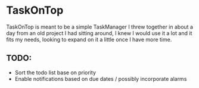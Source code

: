 # TaskOnTop

TaskOnTop is meant to be a simple TaskManager I threw together in about a day from an old project I had sitting around, I knew I would use it a lot and it fits my needs, looking to expand on it a little once I have more time.

## TODO: 
- Sort the todo list base on priority
- Enable notifications based on due dates / possibly incorporate alarms
